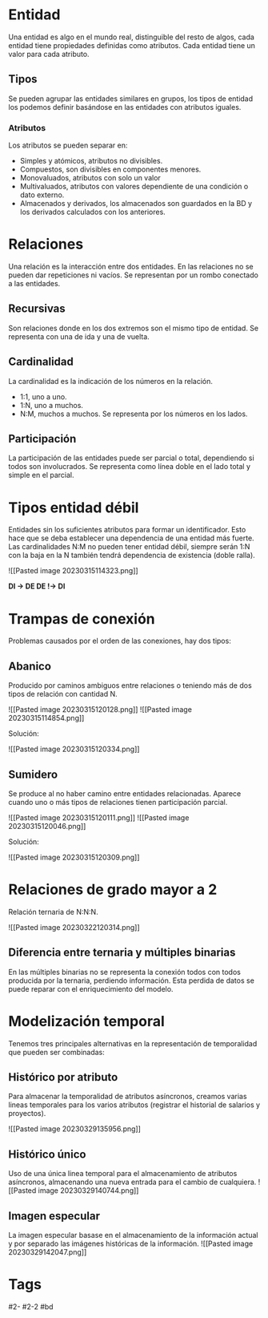 # Entidad
Una entidad es algo en el mundo real, distinguible del resto de algos, cada entidad tiene propiedades definidas como atributos. Cada entidad tiene un valor para cada atributo.
## Tipos
Se pueden agrupar las entidades similares en grupos, los tipos de entidad los podemos definir basándose en las entidades con atributos iguales.
### Atributos
Los atributos se pueden separar en:
- Simples y atómicos, atributos no divisibles.
- Compuestos, son divisibles en componentes menores.
- Monovaluados, atributos con solo un valor
- Multivaluados, atributos con valores dependiente de una condición o dato externo.
- Almacenados y derivados, los almacenados son guardados en la BD y los derivados calculados con los anteriores.
# Relaciones
Una relación es la interacción entre dos entidades. En las relaciones no se pueden dar repeticiones ni vacíos.
Se representan por un rombo conectado a las entidades.
## Recursivas
Son relaciones donde en los dos extremos son el mismo tipo de entidad.
Se representa con una de ida y una de vuelta.
## Cardinalidad
La cardinalidad es la indicación de los números en la relación.
- 1:1, uno a uno.
- 1:N, uno a muchos.
- N:M, muchos a muchos.
Se representa por los números en los lados.
## Participación
La participación de las entidades puede ser parcial o total, dependiendo si todos son involucrados.
Se representa como línea doble en el lado total y simple en el parcial.
# Tipos entidad débil
Entidades sin los suficientes atributos para formar un identificador. Esto hace que se deba establecer una dependencia de una entidad más fuerte. Las cardinalidades N:M no pueden tener entidad débil, siempre serán 1:N con la baja en la N también tendrá dependencia de existencia (doble ralla).

![[Pasted image 20230315114323.png]]

**DI -> DE
DE !-> DI**
# Trampas de conexión
Problemas causados por el orden de las conexiones, hay dos tipos:
## Abanico
Producido por caminos ambiguos entre relaciones o teniendo más de dos tipos de relación con cantidad N.

![[Pasted image 20230315120128.png]]
![[Pasted image 20230315114854.png]]

Solución:

![[Pasted image 20230315120334.png]]

## Sumidero
Se produce al no haber camino entre entidades relacionadas. Aparece cuando uno o más tipos de relaciones tienen participación parcial.

![[Pasted image 20230315120111.png]]
![[Pasted image 20230315120046.png]]

Solución:

![[Pasted image 20230315120309.png]]

# Relaciones de grado mayor a 2
Relación ternaria de N:N:N.

![[Pasted image 20230322120314.png]]

## Diferencia entre ternaria y múltiples binarias
En las múltiples binarias no se representa la conexión todos con todos producida por la ternaria, perdiendo información. Esta perdida de datos se puede reparar con el enriquecimiento del modelo.
# Modelización temporal
Tenemos tres principales alternativas en  la representación de temporalidad que pueden ser combinadas:
## Histórico por atributo
Para almacenar la temporalidad de atributos asíncronos, creamos varias lineas temporales para los varios atributos (registrar el historial de salarios y proyectos).

![[Pasted image 20230329135956.png]]

## Histórico único
Uso de una única linea temporal para el almacenamiento de atributos asíncronos, almacenando una nueva entrada para el cambio de cualquiera.
![[Pasted image 20230329140744.png]]
## Imagen especular
La imagen especular basase en el almacenamiento de la información actual y por separado las imágenes históricas de la información.
![[Pasted image 20230329142047.png]]
# Tags
#2- 
#2-2 
#bd